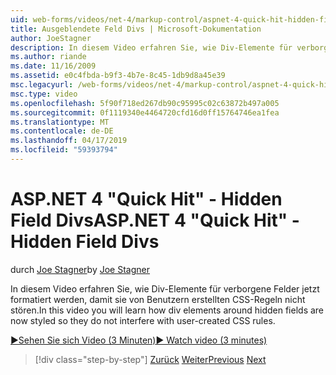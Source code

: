 ```yaml
---
uid: web-forms/videos/net-4/markup-control/aspnet-4-quick-hit-hidden-field-divs
title: Ausgeblendete Feld Divs | Microsoft-Dokumentation
author: JoeStagner
description: In diesem Video erfahren Sie, wie Div-Elemente für verborgene Felder jetzt formatiert werden, damit sie von Benutzern erstellten CSS-Regeln nicht stören.
ms.author: riande
ms.date: 11/16/2009
ms.assetid: e0c4fbda-b9f3-4b7e-8c45-1db9d8a45e39
msc.legacyurl: /web-forms/videos/net-4/markup-control/aspnet-4-quick-hit-hidden-field-divs
msc.type: video
ms.openlocfilehash: 5f90f718ed267db90c95995c02c63872b497a005
ms.sourcegitcommit: 0f1119340e4464720cfd16d0ff15764746ea1fea
ms.translationtype: MT
ms.contentlocale: de-DE
ms.lasthandoff: 04/17/2019
ms.locfileid: "59393794"
---
```

# <a name="aspnet-4-quick-hit---hidden-field-divs"></a><span data-ttu-id="445ae-103">ASP.NET 4 "Quick Hit" - Hidden Field Divs</span><span class="sxs-lookup"><span data-stu-id="445ae-103">ASP.NET 4 "Quick Hit" - Hidden Field Divs</span></span>

<span data-ttu-id="445ae-104">durch [Joe Stagner](https://github.com/JoeStagner)</span><span class="sxs-lookup"><span data-stu-id="445ae-104">by [Joe Stagner](https://github.com/JoeStagner)</span></span>

<span data-ttu-id="445ae-105">In diesem Video erfahren Sie, wie Div-Elemente für verborgene Felder jetzt formatiert werden, damit sie von Benutzern erstellten CSS-Regeln nicht stören.</span><span class="sxs-lookup"><span data-stu-id="445ae-105">In this video you will learn how div elements around hidden fields are now styled so they do not interfere with user-created CSS rules.</span></span>

[<span data-ttu-id="445ae-106">&#9654;Sehen Sie sich Video (3 Minuten)</span><span class="sxs-lookup"><span data-stu-id="445ae-106">&#9654; Watch video (3 minutes)</span></span>](https://channel9.msdn.com/Blogs/ASP-NET-Site-Videos/aspnet-4-quick-hit-hidden-field-divs)

> [!div class="step-by-step"]
> <span data-ttu-id="445ae-107">[Zurück](aspnet-4-quick-hit-tableless-menu-control.md)
> [Weiter](aspnet-4-quick-hit-disabled-control-styling.md)</span><span class="sxs-lookup"><span data-stu-id="445ae-107">[Previous](aspnet-4-quick-hit-tableless-menu-control.md)
[Next](aspnet-4-quick-hit-disabled-control-styling.md)</span></span>
